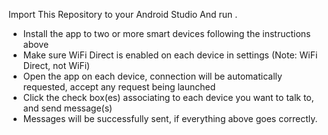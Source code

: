 Import This Repository to your Android Studio And run .
* Install the app to two or more smart devices following the instructions above
* Make sure WiFi Direct is enabled on each device in settings (Note: WiFi Direct, not WiFi)
* Open the app on each device, connection will be automatically requested, accept any request being launched
* Click the check box(es) associating to each device you want to talk to, and send message(s)
* Messages will be successfully sent, if everything above goes correctly.

